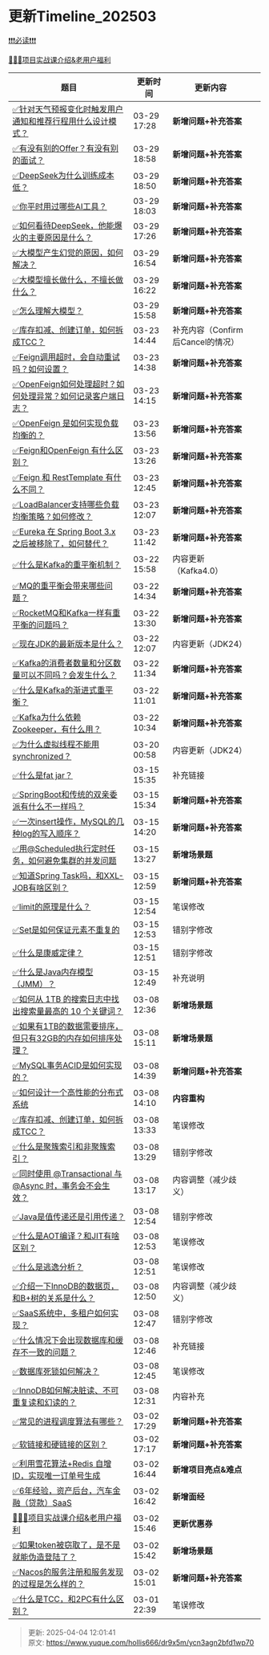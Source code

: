 # 更新Timeline_202503



[❗❗❗必读❗❗❗](https://www.yuque.com/hollis666/bfrl8w/ycscnksw0cw2wus4)



[🧣🧣🧣项目实战课介绍&老用户福利](https://www.yuque.com/hollis666/bfrl8w/dgolk0cckpb94sia)



| **题目** | **更新时间** | **更新内容** | |
| --- | --- | --- | --- |
| [✅针对天气预报变化时触发用户通知和推荐行程用什么设计模式？](https://www.yuque.com/hollis666/dr9x5m/fr7fg34u361im43u) | 03-29 17:28 | **新增问题+补充答案** | |
| [✅有没有别的Offer？有没有别的面试？](https://www.yuque.com/hollis666/dr9x5m/hz4r3m7d6fdwbgqx) | 03-29 18:58 | **新增问题+补充答案** | |
| [✅DeepSeek为什么训练成本低？](https://www.yuque.com/hollis666/dr9x5m/zou4rq6mr6q664ng) | 03-29 18:50 | **新增问题+补充答案** | |
| [✅你平时用过哪些AI工具？](https://www.yuque.com/hollis666/dr9x5m/iyra527vlkcgfiqq) | 03-29 18:03 | **新增问题+补充答案** | |
| [✅如何看待DeepSeek，他能爆火的主要原因是什么？](https://www.yuque.com/hollis666/dr9x5m/gtqibybwrgvlmsyk) | 03-29 17:26 | **新增问题+补充答案** | |
| [✅大模型产生幻觉的原因，如何解决？](https://www.yuque.com/hollis666/dr9x5m/zuz5sgub45c0skp9) | 03-29 16:54 | **新增问题+补充答案** | |
| [✅大模型擅长做什么，不擅长做什么？](https://www.yuque.com/hollis666/dr9x5m/kg46w941q2z5y7dx) | 03-29 16:22 | **新增问题+补充答案** | |
| [✅怎么理解大模型？](https://www.yuque.com/hollis666/dr9x5m/xe7gqx3855uxk4il) | 03-29 15:58 | **新增问题+补充答案** | |
| [✅库存扣减、创建订单，如何拆成TCC？](https://www.yuque.com/hollis666/dr9x5m/elbfrkngg37i842u) | 03-23 14:44 | 补充内容（Confirm后Cancel的情况） | |
| [✅Feign调用超时，会自动重试吗？如何设置？](https://www.yuque.com/hollis666/dr9x5m/zzi01ikwfkhpxwi0) | 03-23 14:38 | **新增问题+补充答案** | |
| [✅OpenFeign如何处理超时？如何处理异常？如何记录客户端日志？](https://www.yuque.com/hollis666/dr9x5m/qobuvxgq6vq87gak) | 03-23 14:15 | **新增问题+补充答案** | |
| [✅OpenFeign 是如何实现负载均衡的？](https://www.yuque.com/hollis666/dr9x5m/ag5skxvies08z9z6) | 03-23 13:56 | **新增问题+补充答案** | |
| [✅Feign和OpenFeign 有什么区别？](https://www.yuque.com/hollis666/dr9x5m/nyigf9383hb8rmwg) | 03-23 13:26 | **新增问题+补充答案** | |
| [✅Feign 和 RestTemplate 有什么不同？](https://www.yuque.com/hollis666/dr9x5m/qitnhtonzzc535vo) | 03-23 12:45 | **新增问题+补充答案** | |
| [✅LoadBalancer支持哪些负载均衡策略？如何修改？](https://www.yuque.com/hollis666/dr9x5m/xntmn5zea7y85r82) | 03-23 12:07 | **新增问题+补充答案** | |
| [✅Eureka 在 Spring Boot 3.x 之后被移除了，如何替代？](https://www.yuque.com/hollis666/dr9x5m/fgsge63ygay8ml4z) | 03-23 11:42 | **新增问题+补充答案** | |
| [✅什么是Kafka的重平衡机制？](https://www.yuque.com/hollis666/dr9x5m/rqzepcxvq2a1w2e9) | 03-22 15:58 | 内容更新（Kafka4.0） | |
| [✅MQ的重平衡会带来哪些问题？](https://www.yuque.com/hollis666/dr9x5m/naqgl07qw5s4gv24) | 03-22 14:34 | **新增问题+补充答案** | |
| [✅RocketMQ和Kafka一样有重平衡的问题吗？](https://www.yuque.com/hollis666/dr9x5m/nq5v40p6kn1ugg1z) | 03-22 13:30 | **新增问题+补充答案** | |
| [✅现在JDK的最新版本是什么？](https://www.yuque.com/hollis666/dr9x5m/bvygm5vo3wmt1cug) | 03-22 12:07 | 内容更新（JDK24） | |
| [✅Kafka的消费者数量和分区数量可以不同吗？会发生什么？](https://www.yuque.com/hollis666/dr9x5m/htthtl2fyipdgh0s) | 03-22 11:34 | **新增问题+补充答案** | |
| [✅什么是Kafka的渐进式重平衡？](https://www.yuque.com/hollis666/dr9x5m/kpvazhtr1ukqoyx7) | 03-22 11:01 | **新增问题+补充答案** | |
| [✅Kafka为什么依赖Zookeeper，有什么用？](https://www.yuque.com/hollis666/dr9x5m/eobdd8io8hg44muh) | 03-22 10:34 | **新增问题+补充答案** | |
| [✅为什么虚拟线程不能用synchronized？](https://www.yuque.com/hollis666/dr9x5m/cdp5h287x61w7uyc) | 03-20 00:58 | 内容更新（JDK24） | |
| [✅什么是fat jar？](https://www.yuque.com/hollis666/dr9x5m/fxyiyg6l43egwe93) | 03-15 15:35 | 补充链接 | |
| [✅SpringBoot和传统的双亲委派有什么不一样吗？](https://www.yuque.com/hollis666/dr9x5m/uh3gfne727y8ddhw) | 03-15 15:34 | **新增问题+补充答案** | |
| [✅一次insert操作，MySQL的几种log的写入顺序？](https://www.yuque.com/hollis666/dr9x5m/gtedt73t4nvskhzb) | 03-15 14:20 | **新增问题+补充答案** | |
| [✅用@Scheduled执行定时任务，如何避免集群的并发问题](https://www.yuque.com/hollis666/dr9x5m/gy31zq2gdufg3tfx) | 03-15 13:27 | **新增场景题** | |
| [✅知道Spring Task吗，和XXL-JOB有啥区别？](https://www.yuque.com/hollis666/dr9x5m/zgpmbth30xpyi2e9) | 03-15 12:59 | **新增问题+补充答案** | |
| [✅limit的原理是什么？](https://www.yuque.com/hollis666/dr9x5m/zfvodtm4bk19eyvb) | 03-15 12:54 | 笔误修改 | |
| [✅Set是如何保证元素不重复的](https://www.yuque.com/hollis666/dr9x5m/iyr09c) | 03-15 12:53 | 错别字修改 | |
| [✅什么是康威定律？](https://www.yuque.com/hollis666/dr9x5m/rcgubon7keglqt75) | 03-15 12:51 | 错别字修改 | |
| [✅什么是Java内存模型（JMM）？](https://www.yuque.com/hollis666/dr9x5m/hmi3m1) | 03-15 12:49 | 补充说明 | |
| [✅如何从 1TB 的搜索日志中找出搜索量最高的 10 个关键词？](https://www.yuque.com/hollis666/dr9x5m/mdegw67xikew2hdl) | 03-08 12:36 | **新增场景题** | |
| [✅如果有1TB的数据需要排序，但只有32GB的内存如何排序处理？](https://www.yuque.com/hollis666/dr9x5m/gyx3ggnspew3dg4p) | 03-08 15:11 | **新增场景题** | |
| [✅MySQL事务ACID是如何实现的？](https://www.yuque.com/hollis666/dr9x5m/opw12171lnkklux0) | 03-08 14:39 | **新增问题+补充答案** | |
| [✅如何设计一个高性能的分布式系统](https://www.yuque.com/hollis666/dr9x5m/th4in4q9oa15myup) | 03-08 14:10 | **内容重构** | |
| [✅库存扣减、创建订单，如何拆成TCC？](https://www.yuque.com/hollis666/dr9x5m/elbfrkngg37i842u) | 03-08 13:33 | 笔误修改 | |
| [✅什么是聚簇索引和非聚簇索引？](https://www.yuque.com/hollis666/dr9x5m/le8gbo472cpxv63z) | 03-08 13:29 | 错别字修改 | |
| [✅同时使用 @Transactional 与 @Async 时，事务会不会生效？](https://www.yuque.com/hollis666/dr9x5m/wz4plmzc2t4i2lgd) | 03-08 13:17 | 内容调整（减少歧义） | |
| [✅Java是值传递还是引用传递？](https://www.yuque.com/hollis666/dr9x5m/lbdoqe) | 03-08 12:54 | 错别字修改 | |
| [✅什么是AOT编译？和JIT有啥区别？](https://www.yuque.com/hollis666/dr9x5m/cy5i6guhszisviks) | 03-08 12:53 | 笔误修改 | |
| [✅什么是逃逸分析？](https://www.yuque.com/hollis666/dr9x5m/vwrawt9lig6whl4o) | 03-08 12:51 | 笔误修改 | |
| [✅介绍一下InnoDB的数据页，和B+树的关系是什么？](https://www.yuque.com/hollis666/dr9x5m/vebvlntlc6rnvuu0) | 03-08 12:50 | 内容调整（减少歧义） | |
| [✅SaaS系统中，多租户如何实现？](https://www.yuque.com/hollis666/dr9x5m/nzi06fs6bpco1mf5) | 03-08 12:47 | 错别字修改 | |
| [✅什么情况下会出现数据库和缓存不一致的问题？](https://www.yuque.com/hollis666/dr9x5m/xr0h8h) | 03-08 12:46 | 补充链接 | |
| [✅数据库死锁如何解决？](https://www.yuque.com/hollis666/dr9x5m/ut71vg) | 03-08 12:45 | 笔误修改 | |
| [✅InnoDB如何解决脏读、不可重复读和幻读的？](https://www.yuque.com/hollis666/dr9x5m/zx47wieewckee8bk) | 03-08 12:31 | 内容补充 | |
| [✅常见的进程调度算法有哪些？](https://www.yuque.com/hollis666/dr9x5m/amenvb6xgzhgkui0) | 03-02 17:29 | **新增问题+补充答案** | |
| [✅软链接和硬链接的区别？](https://www.yuque.com/hollis666/dr9x5m/iumnqsawgyospilh) | 03-02 17:17 | **新增问题+补充答案** | |
| [✅利用雪花算法+Redis 自增 ID，实现唯一订单号生成](https://www.yuque.com/hollis666/dr9x5m/tn85uurzqo8xe9yg) | 03-02 16:44 | **新增项目亮点&难点** | |
| [✅6年经验，资产后台，汽车金融（贷款）SaaS](https://www.yuque.com/hollis666/dr9x5m/gldhrgttfg4nzi3q) | 03-02 16:42 | **新增面经** | |
| [🧣🧣🧣项目实战课介绍&老用户福利](https://www.yuque.com/hollis666/dr9x5m/dgolk0cckpb94sia) | 03-02 15:46 | **更新优惠券** | |
| [✅如果token被窃取了，是不是就能伪造登陆了？](https://www.yuque.com/hollis666/dr9x5m/llt2i9ttoon3k07u) | 03-02 15:42 | **新增场景题** | |
| [✅Nacos的服务注册和服务发现的过程是怎么样的？](https://www.yuque.com/hollis666/dr9x5m/ltuskw2pcxdns2i5) | 03-02 15:01 | **新增问题+补充答案** | |
| [✅什么是TCC，和2PC有什么区别？](https://www.yuque.com/hollis666/dr9x5m/xhvbak3ouy6xqiml) | 03-01 22:39 | 笔误修改 | |






> 更新: 2025-04-04 12:01:41  
> 原文: <https://www.yuque.com/hollis666/dr9x5m/ycn3agn2bfd1wp70>